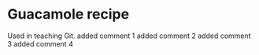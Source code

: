 # Guacamole recipe

Used in teaching Git.
added comment 1 
added comment 2
added comment 3
added comment 4

